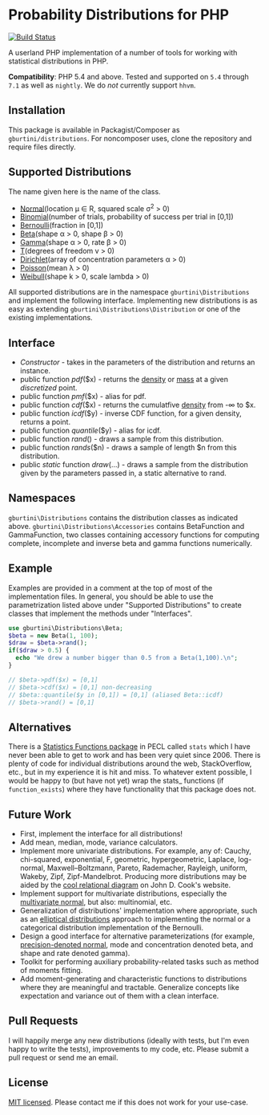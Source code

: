 # Probability Distributions for PHP

[![Build Status](https://travis-ci.org/gburtini/Probability-Distributions-for-PHP.svg)](https://travis-ci.org/gburtini/Probability-Distributions-for-PHP.svg)

A userland PHP implementation of a number of tools for working with statistical distributions in PHP.

**Compatibility**: PHP 5.4 and above. Tested and supported on `5.4` through `7.1` as well as `nightly`. We do _not_ currently support `hhvm`.

## Installation

This package is available in Packagist/Composer as `gburtini/distributions`. For noncomposer uses, clone the repository and require files directly.

## Supported Distributions

The name given here is the name of the class.

* [Normal](https://en.wikipedia.org/wiki/Normal_distribution)(location μ ∈ R, squared scale σ<sup>2</sup> > 0)
* [Binomial](https://en.wikipedia.org/wiki/Binomial_distribution)(number of trials, probability of success per trial in [0,1])
* [Bernoulli](https://en.wikipedia.org/wiki/Bernoulli_distribution)(fraction in [0,1])
* [Beta](https://en.wikipedia.org/wiki/Beta_distribution)(shape α > 0, shape β > 0)
* [Gamma](https://en.wikipedia.org/wiki/Gamma_distribution)(shape α > 0, rate β > 0)
* [T](https://en.wikipedia.org/wiki/Student's_t_distribution)(degrees of freedom v > 0)
* [Dirichlet](https://en.wikipedia.org/wiki/Dirichlet_distribution)(array of concentration parameters α > 0)
* [Poisson](https://en.wikipedia.org/wiki/Poisson_distribution)(mean λ > 0)
* [Weibull](https://en.wikipedia.org/wiki/Weibull_distribution)(shape k > 0, scale lambda > 0)

All supported distributions are in the namespace `gburtini\Distributions` and implement the following interface. Implementing new distributions is as easy as extending `gburtini\Distributions\Distribution` or one of the existing implementations.

## Interface

* _Constructor_ - takes in the parameters of the distribution and returns an instance.
* public function _pdf_($x) - returns the [density](https://en.wikipedia.org/wiki/Probability_density_function) or [mass](https://en.wikipedia.org/wiki/Probability_mass_function) at a given _discretized_ point.
* public function _pmf_($x) - alias for pdf.
* public function _cdf_($x) - returns the cumulatfive [density](https://en.wikipedia.org/wiki/Probability_density_function) from -∞ to $x.
* public function _icdf_($y) - inverse CDF function, for a given density, returns a point.
* public function _quantile_($y) - alias for icdf.
* public function _rand_() - draws a sample from this distribution.
* public function _rands_($n) - draws a sample of length $n from this distribution.
* public _static_ function _draw_(...) - draws a sample from the distribution given by the parameters passed in, a static alternative to rand.

## Namespaces

`gburtini\Distributions` contains the distribution classes as indicated above.
`gburtini\Distributions\Accessories` contains BetaFunction and GammaFunction, two classes containing accessory functions for computing complete, incomplete and inverse beta and gamma functions numerically.

## Example

Examples are provided in a comment at the top of most of the implementation files. In general, you should be able to use the parametrization listed above under "Supported Distributions" to create classes that implement the methods under "Interfaces".

```php
use gburtini\Distributions\Beta;
$beta = new Beta(1, 100);
$draw = $beta->rand();
if($draw > 0.5) {
  echo "We drew a number bigger than 0.5 from a Beta(1,100).\n";
}

// $beta->pdf($x) = [0,1]
// $beta->cdf($x) = [0,1] non-decreasing
// $beta::quantile($y in [0,1]) = [0,1] (aliased Beta::icdf)
// $beta->rand() = [0,1]
```

## Alternatives

There is a [Statistics Functions package](http://php.net/manual/en/ref.stats.php) in PECL called `stats` which I have never been able to get to work and has been very quiet since 2006. There is plenty of code for individual distributions around the web, StackOverflow, etc., but in my experience it is hit and miss. To whatever extent possible, I would be happy to (but have not yet) wrap the stats\_ functions (if `function_exists`) where they have functionality that this package does not.

## Future Work

* First, implement the interface for all distributions!
* Add mean, median, mode, variance calculators.
* Implement more univariate distributions. For example, any of: Cauchy, chi-squared, exponential, F, geometric, hypergeometric, Laplace, log-normal, Maxwell–Boltzmann, Pareto, Rademacher, Rayleigh, uniform, Wakeby, Zipf, Zipf-Mandelbrot. Producing more distributions may be aided by the [cool relational diagram](http://www.johndcook.com/blog/distribution_chart/) on John D. Cook's website.
* Implement support for multivariate distributions, especially the [multivariate normal](https://en.wikipedia.org/wiki/Multivariate_normal_distribution), but also: multinomial, etc.
* Generalization of distributions' implementation where appropriate, such as an [elliptical distributions](https://en.wikipedia.org/wiki/Elliptical_distribution) approach to implementing the normal or a categorical distribution implementation of the Bernoulli.
* Design a good interface for alternative parameterizations (for example, [precision-denoted normal](https://en.wikipedia.org/wiki/Normal_distribution#Alternative_parameterizations), mode and concentration denoted beta, and shape and rate denoted gamma).
* Toolkit for performing auxiliary probability-related tasks such as method of moments fitting.
* Add moment-generating and characteristic functions to distributions where they are meaningful and tractable. Generalize concepts like expectation and variance out of them with a clean interface.

## Pull Requests

I will happily merge any new distributions (ideally with tests, but I'm even happy to write the tests), improvements to my code, etc. Please submit a pull request or send me an email.

## License

[MIT licensed](https://tldrlegal.com/license/mit-license). Please contact me if this does not work for your use-case.
